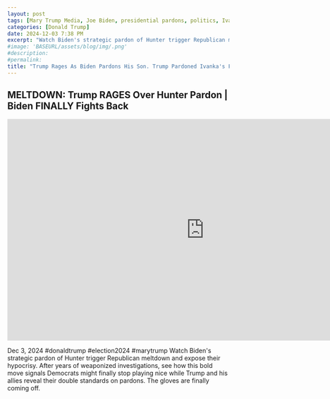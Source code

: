```yaml
---
layout: post
tags: [Mary Trump Media, Joe Biden, presidential pardons, politics, Ivanka father-in-law pardon for jury tampering] 
categories: [Donald Trump]
date: 2024-12-03 7:38 PM
excerpt: "Watch Biden's strategic pardon of Hunter trigger Republican meltdown and expose their hypocrisy. After years of weaponized investigations, see how this bold move signals Democrats might finally stop playing nice while Trump and his allies reveal their double standards on pardons. The gloves are finally coming off."
#image: 'BASEURL/assets/blog/img/.png'
#description:
#permalink:
title: "Trump Rages As Biden Pardons His Son. Trump Pardoned Ivanka's Father-in-law"
---
```



## MELTDOWN: Trump RAGES Over Hunter Pardon | Biden FINALLY Fights Back

<iframe width="892" height="502" src="https://www.youtube.com/embed/DyiRghHLdHs" title="MELTDOWN: Trump RAGES Over Hunter Pardon | Biden FINALLY Fights Back" frameborder="0" allow="accelerometer; autoplay; clipboard-write; encrypted-media; gyroscope; picture-in-picture; web-share" referrerpolicy="strict-origin-when-cross-origin" allowfullscreen></iframe>

Dec 3, 2024  #donaldtrump #election2024 #marytrump
Watch Biden's strategic pardon of Hunter trigger Republican meltdown and expose their hypocrisy. After years of weaponized investigations, see how this bold move signals Democrats might finally stop playing nice while Trump and his allies reveal their double standards on pardons. The gloves are finally coming off.

